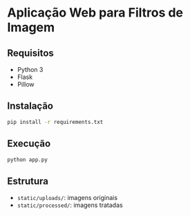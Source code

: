 # Aplicação Web para Filtros de Imagem

## Requisitos

- Python 3
- Flask
- Pillow

## Instalação

```bash
pip install -r requirements.txt
```

## Execução

```bash
python app.py
```

## Estrutura

- `static/uploads/`: imagens originais
- `static/processed/`: imagens tratadas
